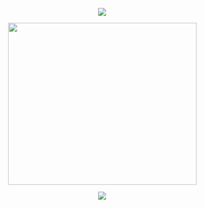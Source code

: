 <p align="center">
<img src="https://pixelsafari.neocities.org/dividers/hangingstars.gif"/>
</p>

<p align="center">
<img src="https://files.catbox.moe/xt3e17.webp" width="381" height="328"/>
</p>

<p align="center">
<img src="https://pixelsafari.neocities.org/dividers/dango.png"/>
</p>

